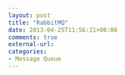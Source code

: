 ```yaml
---
layout: post
title: "RabbitMQ"
date: 2013-04-25T11:56:21+08:00
comments: true
external-url: 
categories: 
- Message Queue
---
```

